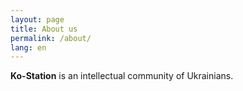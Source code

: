 ```yaml
---
layout: page
title: About us
permalink: /about/
lang: en
---
```



**Ko-Station** is an intellectual community of Ukrainians. 